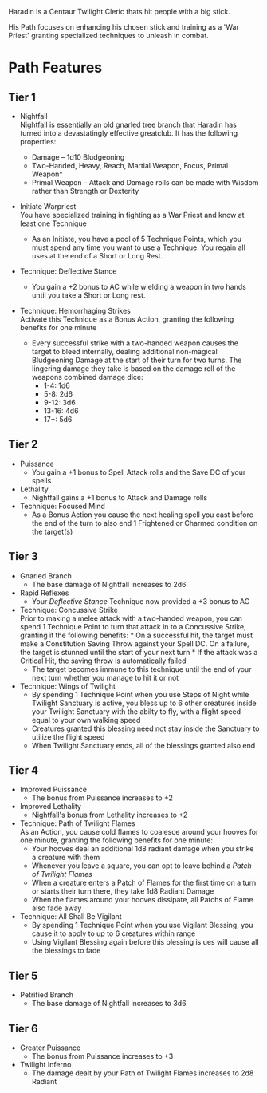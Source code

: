 ﻿Haradin is a Centaur Twilight Cleric thats hit people with a big stick.

His Path focuses on enhancing his chosen stick and training as a 'War Priest' granting specialized techniques to unleash in combat.

# Path Features
## Tier 1
* Nightfall  
	Nightfall is essentially an old gnarled tree branch that Haradin has turned into a devastatingly effective greatclub. It has the following properties:
	* Damage – 1d10 Bludgeoning
	* Two-Handed, Heavy, Reach, Martial Weapon, Focus, Primal Weapon*
	* Primal Weapon – Attack and Damage rolls can be made with Wisdom rather than Strength or Dexterity

* Initiate Warpriest  
	You have specialized training in fighting as a War Priest and know at least one Technique
	* As an Initiate, you have a pool of 5 Technique Points, which you must spend any time you want to use a Technique. You regain all uses at the end of a Short or Long Rest.
* Technique: Deflective Stance
	* You gain a +2 bonus to AC while wielding a weapon in two hands until you take a Short or Long rest.
* Technique: Hemorrhaging Strikes  
	Activate this Technique as a Bonus Action, granting the following benefits for one minute
	* Every successful strike with a two-handed weapon causes the target to bleed internally, dealing additional non-magical Bludgeoning Damage at the start of their turn for two turns. The lingering damage they take is based on the damage roll of the weapons combined damage dice:
		* 1-4: 1d6
		* 5-8: 2d6
		* 9-12: 3d6
		* 13-16: 4d6
		* 17+: 5d6

## Tier 2
* Puissance
	* You gain a +1 bonus to Spell Attack rolls and the Save DC of your spells
* Lethality
	* Nightfall gains a +1 bonus to Attack and Damage rolls
* Technique: Focused Mind
	* As a Bonus Action you cause the next healing spell you cast before the end of the turn to also end 1 Frightened or Charmed condition on the target(s)

## Tier 3
* Gnarled Branch
	* The base damage of Nightfall increases to 2d6
* Rapid Reflexes
	* Your *Deflective Stance* Technique now provided a +3 bonus to AC
* Technique: Concussive Strike  
	Prior to making a melee attack with a two-handed weapon, you can spend 1 Technique Point to turn that attack in to a Concussive Strike, granting it the following benefits:
		* On a successful hit, the target must make a Constitution Saving Throw against your Spell DC. On a failure, the target is stunned until the start of your next turn
		* If the attack was a Critical Hit, the saving throw is automatically failed
	* The target becomes immune to this technique until the end of your next turn whether you manage to hit it or not
* Technique: Wings of Twilight
	* By spending 1 Technique Point when you use Steps of Night while Twilight Sanctuary is active, you bless up to 6 other creatures inside your Twilight Sanctuary with the abilty to fly, with a flight speed equal to your own walking speed
	* Creatures granted this blessing need not stay inside the Sanctuary to utilize the flight speed
	* When Twilight Sanctuary ends, all of the blessings granted also end

## Tier 4
* Improved Puissance
	* The bonus from Puissance increases to +2
* Improved Lethality
	* Nightfall's bonus from Lethality increases to +2
* Technique: Path of Twilight Flames  
	As an Action, you cause cold flames to coalesce around your hooves for one minute, granting the following benefits for one minute:
	* Your hooves deal an additional 1d8 radiant damage when you strike a creature with them
	* Whenever you leave a square, you can opt to leave behind a *Patch of Twilight Flames*
	* When a creature enters a Patch of Flames for the first time on a turn or starts their turn there, they take 1d8 Radiant Damage
	* When the flames around your hooves dissipate, all Patchs of Flame also fade away
* Technique: All Shall Be Vigilant
	* By spending 1 Technique Point when you use Vigilant Blessing, you cause it to apply to up to 6 creatures within range
	* Using Vigilant Blessing again before this blessing is ues will cause all the blessings to fade
	
## Tier 5
* Petrified Branch
	* The base damage of Nightfall increases to 3d6

## Tier 6
* Greater Puissance
	* The bonus from Puissance increases to +3
* Twilight Inferno
	* The damage dealt by your Path of Twilight Flames increases to 2d8 Radiant
